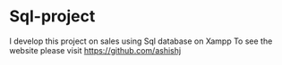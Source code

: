 # Sql-project
I develop this project on sales using Sql database  on Xampp To see the website please visit https://github.com/ashishj
